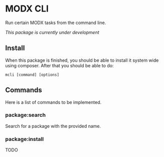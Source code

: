 # MODX CLI

Run certain MODX tasks from the command line.

*This package is currently under development*

## Install

When this package is finished, you should be able to install it system wide using composer. After that you should be able to do:

```
mcli [command] [options]
```

## Commands

Here is a list of commands to be implemented.

### package:search

Search for a package with the provided name.

### package:install

TODO